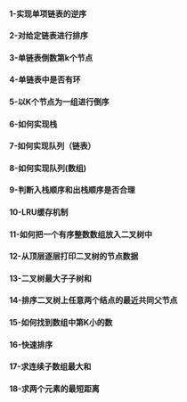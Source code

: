 
#### 1-实现单项链表的逆序
#### 2-对给定链表进行排序
#### 3-单链表倒数第k个节点
#### 4-单链表中是否有环
#### 5-以K个节点为一组进行倒序
#### 6-如何实现栈
#### 7-如何实现队列（链表）
#### 8-如何实现队列(数组)
#### 9-判断入栈顺序和出栈顺序是否合理
#### 10-LRU缓存机制
#### 11-如何把一个有序整数数组放入二叉树中
#### 12-从顶层逐层打印二叉树的节点数据
#### 13-二叉树最大子子树和
#### 14-排序二叉树上任意两个结点的最近共同父节点
#### 15-如何找到数组中第K小的数
#### 16-快速排序
#### 17-求连续子数组最大和
#### 18-求两个元素的最短距离




